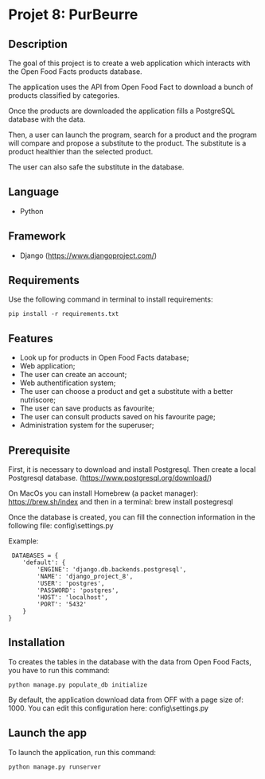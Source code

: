 # Projet 8: PurBeurre

## Description

The goal of this project is to create a web application which interacts with the Open Food Facts products database.

The application uses the API from Open Food Fact to download a bunch of products classified by categories.

Once the products are downloaded the application fills a PostgreSQL database with the data.

Then, a user can launch the program, search for a product and the program will compare and propose a substitute to the product.
The substitute is a product healthier than the selected product.

The user can also safe the substitute in the database.

## Language

* Python

## Framework

* Django (https://www.djangoproject.com/)

## Requirements

Use the following command in terminal to install requirements:

```
pip install -r requirements.txt
```

## Features

* Look up for products in Open Food Facts database;
* Web application;
* The user can create an account;
* Web authentification system;
* The user can choose a product and get a substitute with a better nutriscore;
* The user can save products as favourite;
* The user can consult products saved on his favourite page;
* Administration system for the superuser;


## Prerequisite

First, it is necessary to download and install Postgresql. Then create a local Postgresql database. (https://www.postgresql.org/download/)

On MacOs you can install Homebrew (a packet manager): https://brew.sh/index and then in a terminal: brew install postegresql

Once the database is created, you can fill the connection information in the following file: config\settings.py

Example:
```
 DATABASES = {
    'default': {
        'ENGINE': 'django.db.backends.postgresql',
        'NAME': 'django_project_8',
        'USER': 'postgres',
        'PASSWORD': 'postgres',
        'HOST': 'localhost',
        'PORT': '5432'
    }
}
```


## Installation

To creates the tables in the database with the data from Open Food Facts, you have to run this command:

```
python manage.py populate_db initialize
```

By default, the application download data from OFF with a page size of: 1000.
You can edit this configuration here: config\settings.py

## Launch the app

To launch the application, run this command:

```
python manage.py runserver
```